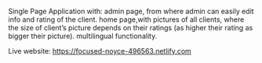 
Single Page Application with:
  admin page, from where admin can easily edit info and rating of the client.
  home page,with pictures of all clients, where the size of client’s picture depends on their ratings (as higher their rating as bigger   their picture).
  multilingual functionality.
  
  Live website: https://focused-noyce-496563.netlify.com
  
